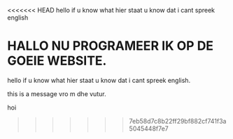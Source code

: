 <<<<<<< HEAD
hello if u know what hier staat u know dat i cant spreek english

HALLO NU PROGRAMEER IK OP DE GOEIE WEBSITE.
=======
hello if u know what hier staat u know dat i cant spreek english.

this is a message vro m dhe vutur.

hoi
>>>>>>> 7eb58d7c8b22ff29bf882cf741f3a5045448f7e7
